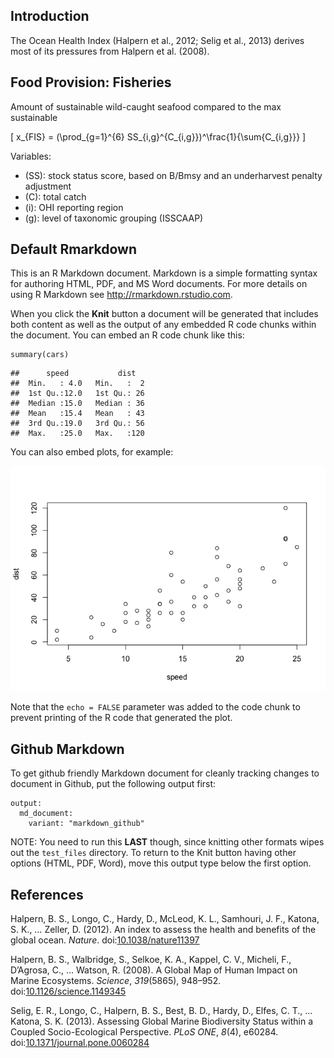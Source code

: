 Introduction
------------

The Ocean Health Index (Halpern et al., 2012; Selig et al., 2013) derives most of its pressures from Halpern et al. (2008).

Food Provision: Fisheries
-------------------------

Amount of sustainable wild-caught seafood compared to the max sustainable

\[
x_{FIS} =  (\prod_{g=1}^{6} SS_{i,g}^{C_{i,g}})^\frac{1}{\sum{C_{i,g}}}
\]

Variables:

-   \(SS\): stock status score, based on B/Bmsy and an underharvest penalty adjustment
-   \(C\): total catch
-   \(i\): OHI reporting region
-   \(g\): level of taxonomic grouping (ISSCAAP)</small>

Default Rmarkdown
-----------------

This is an R Markdown document. Markdown is a simple formatting syntax for authoring HTML, PDF, and MS Word documents. For more details on using R Markdown see <http://rmarkdown.rstudio.com>.

When you click the **Knit** button a document will be generated that includes both content as well as the output of any embedded R code chunks within the document. You can embed an R code chunk like this:

``` {.r}
summary(cars)
```

    ##      speed           dist    
    ##  Min.   : 4.0   Min.   :  2  
    ##  1st Qu.:12.0   1st Qu.: 26  
    ##  Median :15.0   Median : 36  
    ##  Mean   :15.4   Mean   : 43  
    ##  3rd Qu.:19.0   3rd Qu.: 56  
    ##  Max.   :25.0   Max.   :120

You can also embed plots, for example:

![Scatterplot of cars.](./test_files/figure-markdown_github/unnamed-chunk-2.png)

Note that the `echo = FALSE` parameter was added to the code chunk to prevent printing of the R code that generated the plot.

Github Markdown
---------------

To get github friendly Markdown document for cleanly tracking changes to document in Github, put the following output first:

    output:
      md_document:
        variant: "markdown_github"

NOTE: You need to run this **LAST** though, since knitting other formats wipes out the `test_files` directory. To return to the Knit button having other options (HTML, PDF, Word), move this output type below the first option.

References
----------

<!-- placeholder for References in toc -->


Halpern, B. S., Longo, C., Hardy, D., McLeod, K. L., Samhouri, J. F., Katona, S. K., … Zeller, D. (2012). An index to assess the health and benefits of the global ocean. *Nature*. doi:[10.1038/nature11397](http://dx.doi.org/10.1038/nature11397)

Halpern, B. S., Walbridge, S., Selkoe, K. A., Kappel, C. V., Micheli, F., D’Agrosa, C., … Watson, R. (2008). A Global Map of Human Impact on Marine Ecosystems. *Science*, *319*(5865), 948–952. doi:[10.1126/science.1149345](http://dx.doi.org/10.1126/science.1149345)

Selig, E. R., Longo, C., Halpern, B. S., Best, B. D., Hardy, D., Elfes, C. T., … Katona, S. K. (2013). Assessing Global Marine Biodiversity Status within a Coupled Socio-Ecological Perspective. *PLoS ONE*, *8*(4), e60284. doi:[10.1371/journal.pone.0060284](http://dx.doi.org/10.1371/journal.pone.0060284)
